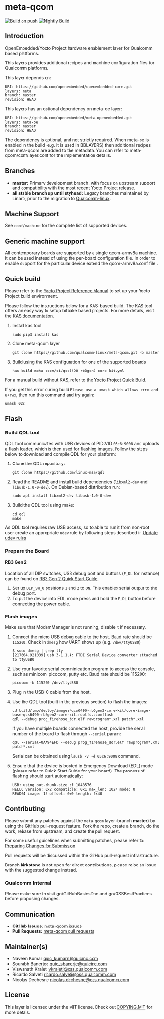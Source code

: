 # meta-qcom

[![Build on push](https://github.com/qualcomm-linux/meta-qcom/actions/workflows/push.yml/badge.svg)](https://github.com/qualcomm-linux/meta-qcom/actions/workflows/push.yml)
[![Nightly Build](https://github.com/qualcomm-linux/meta-qcom/actions/workflows/nightly-build.yml/badge.svg)](https://github.com/qualcomm-linux/meta-qcom/actions/workflows/nightly-build.yml)

## Introduction

OpenEmbedded/Yocto Project hardware enablement layer for Qualcomm based platforms.

This layers provides additional recipes and machine configuration files for
Qualcomm platforms.

This layer depends on:

```
URI: https://github.com/openembedded/openembedded-core.git
layers: meta
branch: master
revision: HEAD
```

This layers has an optional dependency on meta-oe layer:

```
URI: https://github.com/openembedded/meta-openembedded.git
layers: meta-oe
branch: master
revision: HEAD
```

The dependency is optional, and not strictly required. When meta-oe is enabled
in the build (e.g. it is used in BBLAYERS) then additional recipes from
meta-qcom are added to the metadata. You can refer to meta-qcom/conf/layer.conf
for the implementation details.

## Branches

- **master:** Primary development branch, with focus on upstream support and
  compatibility with the most recent Yocto Project release.
- **all stable branch up until styhead:** Legacy branches maintained by Linaro,
  prior to the migration to [Qualcomm-linux](https://github.com/qualcomm-linux).

## Machine Support

See `conf/machine` for the complete list of supported devices.

## Generic machine support

All contemporary boards are supported by a single qcom-armv8a machine. It can be
used instead of using the per-board configuration file. In order to enable
support for the particular device extend the qcom-armv8a.conf file .

## Quick build

Please refer to the [Yocto Project Reference Manual](https://docs.yoctoproject.org/ref-manual/system-requirements.html)
to set up your Yocto Project build environment.

Please follow the instructions below for a KAS-based build. The KAS tool offers
an easy way to setup bitbake based projects. For more details, visit the
[KAS documentation](https://kas.readthedocs.io/en/latest/index.html).

1. Install kas tool

    ```
    sudo pip3 install kas
    ```

2. Clone meta-qcom layer

    ```
    git clone https://github.com/qualcomm-linux/meta-qcom.git -b master
    ```

3. Build using the KAS configuration for one of the supported boards

    ```
    kas build meta-qcom/ci/qcs6490-rb3gen2-core-kit.yml
    ```

For a manual build without KAS, refer to the [Yocto Project Quick Build](https://docs.yoctoproject.org/brief-yoctoprojectqs/index.html).


If you get this error during build `Please use a umask which allows a+rx and u+rwx`, then run this command and try again:

````
umask 022
````

## Flash

### Build QDL tool

QDL tool communicates with USB devices of PID:VID `05c6:9008` and uploads a
flash loader, which is then used for flashing images. Follow the steps below
to download and compile QDL for your platform:

1. Clone the QDL repository:

   ```
   git clone https://github.com/linux-msm/qdl
   ```

2. Read the README and install build dependencies (`libxml2-dev` and
   `libusb-1.0-0-dev`). On Debian-based distribution run:

   ```
   sudo apt install libxml2-dev libusb-1.0-0-dev
   ```

3. Build the QDL tool using make:

   ```
   cd qdl
   make
   ```

As QDL tool requires raw USB access, so to able to run it from non-root user
create an appropriate `udev` rule by following steps described in
[Update udev rules](https://docs.qualcomm.com/bundle/publicresource/topics/80-70014-254/flash_images_unregistered.html#update-udev-rules)

### Prepare the Board

#### RB3 Gen 2

Location of all DIP switches, USB debug port and buttons (`F_DL` for instance)
can be found on [RB3 Gen 2 Quick Start Guide](https://docs.qualcomm.com/bundle/publicresource/topics/80-70014-253/ubuntu_host.html).

1. Set up `DIP_SW_0` positions `1` and `2` to `ON`. This enables serial output
   to the debug port.
2. To put the device into EDL mode press and hold the `F_DL` button
   before connecting the power cable.

### Flash images

Make sure that ModemManager is not running, disable it if necessary.

1. Connect the micro USB debug cable to the host. Baud rate should be `115200`.
   Check in `dmesg` how UART shows up (e.g. `/dev/ttyUSB0`):

   ```
   $ sudo dmesg | grep tty
   [217664.921039] usb 3-1.1.4: FTDI Serial Device converter attached to ttyUSB0
   ```

2. Use your favorite serial comminication program to access the console, such
   as minicom, picocom, putty etc. Baud rate should be 115200:

   ```
   picocom -b 115200 /dev/ttyUSB0
   ```

3. Plug in the USB-C cable from the host.

4. Use the QDL tool (built in the previous section) to flash the images:

   ```
   cd build/tmp/deploy/images/qcs6490-rb3gen2-core-kit/core-image-base-qcs6490-rb3gen2-core-kit.rootfs.qcomflash
   qdl --debug prog_firehose_ddr.elf rawprogram*.xml patch*.xml
   ```

   If you have multiple boards connected the host, provide the serial
   number of the board to flash through `--serial` param:

   ```
   qdl --serial=0AA94EFD --debug prog_firehose_ddr.elf rawprogram*.xml patch*.xml
   ```

   Serial can be obtained using `lsusb -v -d 05c6:9008` command.

5. Ensure that the device is booted in Emergency Download (EDL) mode
   (please refer to Quick Start Guide for your board). The process of
   flashing should start automatically:

   ```
   USB: using out-chunk-size of 1048576
   HELLO version: 0x2 compatible: 0x1 max_len: 1024 mode: 0
   READ64 image: 13 offset: 0x0 length: 0x40
   ```

## Contributing

Please submit any patches against the `meta-qcom` layer (branch **master**)
by using the GitHub pull-request feature. Fork the repo, create a branch,
do the work, rebase from upstream, and create the pull request.

For some useful guidelines when submitting patches, please refer to:
[Preparing Changes for Submission](https://docs.yoctoproject.org/dev/contributor-guide/submit-changes.html#preparing-changes-for-submission)

Pull requests will be discussed within the GitHub pull-request infrastructure.

Branch **kirkstone** is not open for direct contributions, please raise an issue
with the suggested change instead.

### Qualcomm Internal

Please make sure to visit go/GitHubBasicsDoc and go/OSSBestPractices before proposing changes.

## Communication

- **GitHub Issues:** [meta-qcom issues](https://github.com/qualcomm-linux/meta-qcom/issues)
- **Pull Requests:** [meta-qcom pull requests](https://github.com/qualcomm-linux/meta-qcom/pulls)

## Maintainer(s)

* Naveen Kumar <quic_kumarn@quicinc.com>
* Sourabh Banerjee <quic_sbanerje@quicinc.com>
* Viswanath Kraleti <vkraleti@oss.qualcomm.com>
* Ricardo Salveti <ricardo.salveti@oss.qualcomm.com>
* Nicolas Dechesne <nicolas.dechesne@oss.qualcomm.com>

## License

This layer is licensed under the MIT license. Check out [COPYING.MIT](COPYING.MIT)
for more detais.
